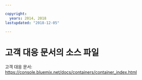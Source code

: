 ```yaml
---

copyright:
  years: 2014, 2018
lastupdated: "2018-12-05"

---
```



# 고객 대응 문서의 소스 파일

고객 대응 문서: https://console.bluemix.net/docs/containers/container_index.html


